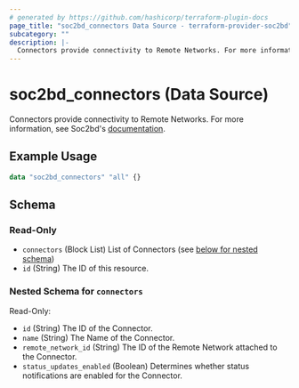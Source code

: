 ```yaml
---
# generated by https://github.com/hashicorp/terraform-plugin-docs
page_title: "soc2bd_connectors Data Source - terraform-provider-soc2bd"
subcategory: ""
description: |-
  Connectors provide connectivity to Remote Networks. For more information, see Soc2bd's documentation https://docs.soc2bd.com/docs/understanding-access-nodes.
---
```


# soc2bd_connectors (Data Source)

Connectors provide connectivity to Remote Networks. For more information, see Soc2bd's [documentation](https://docs.soc2bd.com/docs/understanding-access-nodes).

## Example Usage

```terraform
data "soc2bd_connectors" "all" {}
```

<!-- schema generated by tfplugindocs -->

## Schema

### Read-Only

- `connectors` (Block List) List of Connectors (see [below for nested schema](#nestedblock--connectors))
- `id` (String) The ID of this resource.

<a id="nestedblock--connectors"></a>

### Nested Schema for `connectors`

Read-Only:

- `id` (String) The ID of the Connector.
- `name` (String) The Name of the Connector.
- `remote_network_id` (String) The ID of the Remote Network attached to the Connector.
- `status_updates_enabled` (Boolean) Determines whether status notifications are enabled for the Connector.
